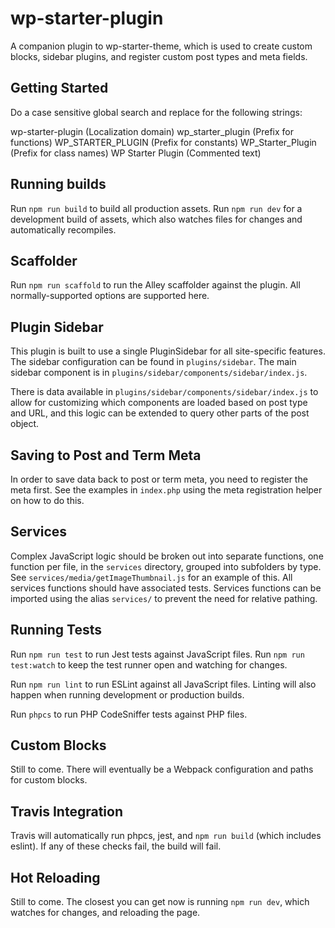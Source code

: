 # wp-starter-plugin
A companion plugin to wp-starter-theme, which is used to create custom blocks, sidebar plugins, and register custom post types and meta fields.

## Getting Started

Do a case sensitive global search and replace for the following strings:

wp-starter-plugin (Localization domain)
wp_starter_plugin (Prefix for functions)
WP_STARTER_PLUGIN (Prefix for constants)
WP_Starter_Plugin (Prefix for class names)
WP Starter Plugin (Commented text)

## Running builds

Run `npm run build` to build all production assets. Run `npm run dev` for a development build of assets, which also watches files for changes and automatically recompiles.

## Scaffolder

Run `npm run scaffold` to run the Alley scaffolder against the plugin. All normally-supported options are supported here.

## Plugin Sidebar

This plugin is built to use a single PluginSidebar for all site-specific features. The sidebar configuration can be found in `plugins/sidebar`. The main sidebar component is in `plugins/sidebar/components/sidebar/index.js`.

There is data available in `plugins/sidebar/components/sidebar/index.js` to allow for customizing which components are loaded based on post type and URL, and this logic can be extended to query other parts of the post object.

## Saving to Post and Term Meta

In order to save data back to post or term meta, you need to register the meta first. See the examples in `index.php` using the meta registration helper on how to do this.

## Services

Complex JavaScript logic should be broken out into separate functions, one function per file, in the `services` directory, grouped into subfolders by type. See `services/media/getImageThumbnail.js` for an example of this. All services functions should have associated tests. Services functions can be imported using the alias `services/` to prevent the need for relative pathing.

## Running Tests

Run `npm run test` to run Jest tests against JavaScript files. Run `npm run test:watch` to keep the test runner open and watching for changes.

Run `npm run lint` to run ESLint against all JavaScript files. Linting will also happen when running development or production builds.

Run `phpcs` to run PHP CodeSniffer tests against PHP files.

## Custom Blocks

Still to come. There will eventually be a Webpack configuration and paths for custom blocks.

## Travis Integration

Travis will automatically run phpcs, jest, and `npm run build` (which includes eslint). If any of these checks fail, the build will fail.

## Hot Reloading

Still to come. The closest you can get now is running `npm run dev`, which watches for changes, and reloading the page.
